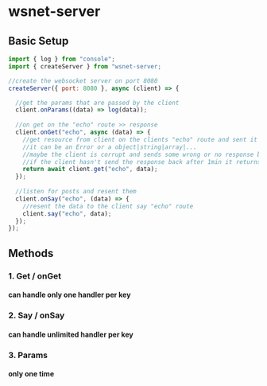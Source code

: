 # wsnet-server

## Basic Setup

```js
import { log } from "console";
import { createServer } from "wsnet-server;

//create the websocket server on port 8080
createServer({ port: 8080 }, async (client) => {

  //get the params that are passed by the client
  client.onParams((data) => log(data));
  
  //on get on the "echo" route >> response
  client.onGet("echo", async (data) => {
    //get resource from client on the clients "echo" route and sent it back
    //it can be an Error or a object|string|array|...
    //maybe the client is corrupt and sends some wrong or no response back (don't use it)
    //if the client hasn't send the response back after 1min it returns an error 
    return await client.get("echo", data);
  });
  
  //listen for posts and resent them
  client.onSay("echo", (data) => {
    //resent the data to the client say "echo" route
    client.say("echo", data);
  });
});
```

## Methods

### 1. Get / onGet

#### can handle only one handler per key

### 2. Say / onSay

#### can handle unlimited handler per key

### 3. Params

#### only one time